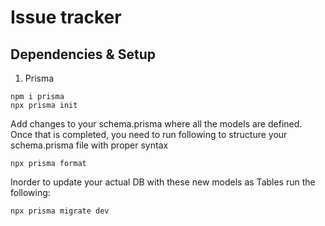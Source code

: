 # Issue tracker

## Dependencies & Setup

1. Prisma

```
npm i prisma
npx prisma init
```

Add changes to your schema.prisma where all the models are defined. Once that is completed, you need to run following to structure your schema.prisma file with proper syntax

```
npx prisma format
```

Inorder to update your actual DB with these new models as Tables run the following:

```
npx prisma migrate dev
```
